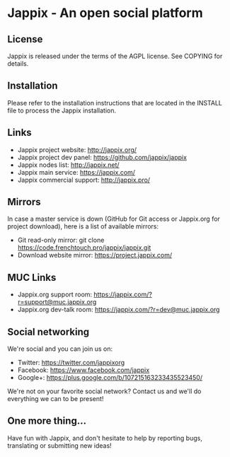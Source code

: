 Jappix - An open social platform
================================

License
-------

Jappix is released under the terms of the AGPL license. See COPYING for details.

Installation
------------

Please refer to the installation instructions that are located in the INSTALL file to process the Jappix installation.

Links
-----

* Jappix project website: http://jappix.org/
* Jappix project dev panel: https://github.com/jappix/jappix
* Jappix nodes list: http://jappix.net/
* Jappix main service: https://jappix.com/
* Jappix commercial support: http://jappix.pro/

Mirrors
-------

In case a master service is down (GitHub for Git access or Jappix.org for project download), here is a list of available mirrors:

* Git read-only mirror: git clone https://code.frenchtouch.pro/jappix/jappix.git
* Download website mirror: https://project.jappix.com/

MUC Links
---------

* Jappix.org support room: https://jappix.com/?r=support@muc.jappix.org
* Jappix.org dev-talk room: https://jappix.com/?r=dev@muc.jappix.org

Social networking
-----------------

We're social and you can join us on:

* Twitter: https://twitter.com/jappixorg
* Facebook: https://www.facebook.com/jappix
* Google+: https://plus.google.com/b/107215163233435523450/

We're not on your favorite social network? Contact us and we'll do everything we can to be present!

One more thing...
-----------------

Have fun with Jappix, and don't hesitate to help by reporting bugs, translating or submitting new ideas!
